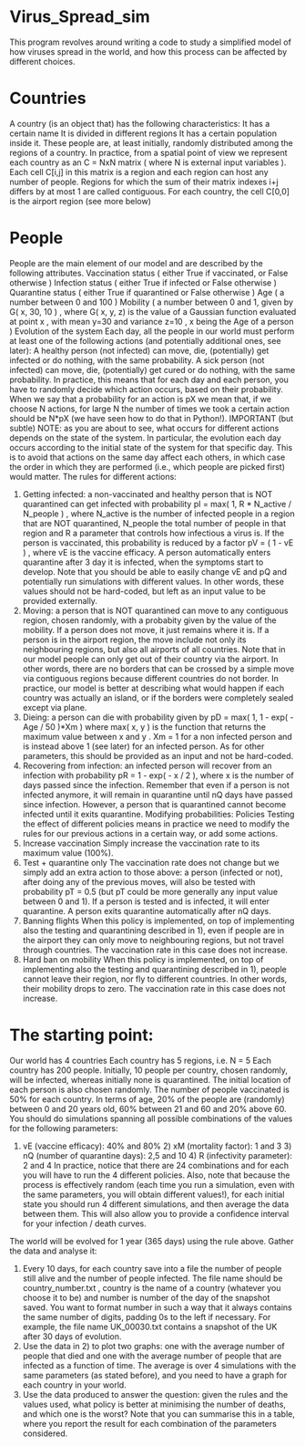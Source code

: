 # Virus_Spread_sim
This program revolves around writing a code to study a simplified model of how viruses spread in the world, and how this process can be affected by different choices. 

# Countries
A country (is an object that) has the following characteristics:
It has a certain name
It is divided in different regions
It has a certain population inside it. These people are, at least initially, randomly distributed among the
regions of a country.
In practice, from a spatial point of view we represent each country as an C = NxN matrix ( where N is external
input variables ). Each cell C[i,j] in this matrix is a region and each region can host any number of people.
Regions for which the sum of their matrix indexes i+j differs by at most 1 are called contiguous.
For each country, the cell C[0,0] is the airport region (see more below)
# People
People are the main element of our model and are described by the following attributes.
Vaccination status ( either True if vaccinated, or False otherwise )
Infection status ( either True if infected or False otherwise )
Quarantine status ( either True if quarantined or False otherwise )
Age ( a number between 0 and 100 )
Mobility ( a number between 0 and 1, given by G( x, 30, 10 ) , where G( x, y, z) is the value of
a Gaussian function evaluated at point x , with mean y=30 and variance z=10 , x being the Age of a
person )
Evolution of the system
Each day, all the people in our world must perform at least one of the following actions (and potentially
additional ones, see later):
A healthy person (not infected) can move, die, (potentially) get infected or do nothing, with the same
probability.
A sick person (not infected) can move, die, (potentially) get cured or do nothing, with the same probability.
In practice, this means that for each day and each person, you have to randomly decide which action
occurs, based on their probability. When we say that a probability for an action is pX we mean that, if we
choose N actions, for large N the number of times we took a certain action should be N*pX (we have seen
how to do that in Python!).
IMPORTANT (but subtle) NOTE: as you are about to see, what occurs for different actions depends on the
state of the system. In particular, the evolution each day occurs according to the initial state of the system for
that specific day. This is to avoid that actions on the same day affect each others, in which case the order in
which they are performed (i.e., which people are picked first) would matter.
The rules for different actions:
1) Getting infected: a non-vaccinated and healthy person that is NOT quarantined can get infected with
probability pI = max( 1, R * N_active / N_people ) , where N_active is the number of infected
people in a region that are NOT quarantined, N_people the total number of people in that region and R a
parameter that controls how infectious a virus is.
If the person is vaccinated, this probability is reduced by a factor pV = ( 1 - vE ) , where vE is the
vaccine efficacy. A person automatically enters quarantine after 3 day it is infected, when the symptoms start
to develop. Note that you should be able to easily change vE and pQ and potentially run simulations with
different values. In other words, these values should not be hard-coded, but left as an input value to be
provided externally.
2) Moving: a person that is NOT quarantined can move to any contiguous region, chosen randomly, with a
probabity given by the value of the mobility. If a person does not move, it just remains where it is. If a person is
in the airport region, the move include not only its neighbouring regions, but also all airports of all countries.
Note that in our model people can only get out of their country via the airport. In other words, there are no
borders that can be crossed by a simple move via contiguous regions because different countries do not
border. In practice, our model is better at describing what would happen if each country was actually an island,
or if the borders were completely sealed except via plane.
3) Dieing: a person can die with probability given by pD = max( 1, 1 - exp( -Age / 50 )*Xm )
where max( x, y ) is the function that returns the maximum value between x and y . Xm = 1 for a non
infected person and is instead above 1 (see later) for an infected person. As for other parameters, this should
be provided as an input and not be hard-coded.
4) Recovering from infection: an infected person will recover from an infection with probability pR = 1 - exp( -
x / 2 ), where x is the number of days passed since the infection. Remember that even if a person is not
infected anymore, it will remain in quarantine until nQ days have passed since infection. However, a person
that is quarantined cannot become infected until it exits quarantine.
Modifying probabilities: Policies
Testing the effect of different policies means in practice we need to modify the rules for our previous actions in
a certain way, or add some actions.
0) Increase vaccination
Simply increase the vaccination rate to its maximum value (100%).
1) Test + quarantine only
The vaccination rate does not change but we simply add an extra action to those above: a person (infected or
not), after doing any of the previous moves, will also be tested with probability pT = 0.5 (but pT could be
more generally any input value between 0 and 1). If a person is tested and is infected, it will enter quarantine. A
person exits quarantine automatically after nQ days.
2) Banning flights
When this policy is implemented, on top of implementing also the testing and quarantining described in 1),
even if people are in the airport they can only move to neighbouring regions, but not travel through countries.
The vaccination rate in this case does not increase.
3) Hard ban on mobility
When this policy is implemented, on top of implementing also the testing and quarantining described in 1),
people cannot leave their region, nor fly to different countries. In other words, their mobility drops to zero. The
vaccination rate in this case does not increase.

# The starting point: 
Our world has 4 countries
Each country has 5 regions, i.e. N = 5
Each country has 200 people. Initially, 10 people per country, chosen randomly, will be infected, whereas
initially none is quarantined. The initial location of each person is also chosen randomly.
The number of people vaccinated is 50% for each country.
In terms of age, 20% of the people are (randomly) between 0 and 20 years old, 60% between 21 and 60
and 20% above 60.
You should do simulations spanning all possible combinations of the values for the following parameters:
1) vE (vaccine efficacy): 40% and 80% 2) xM (mortality factor): 1 and 3 3) nQ (number of quarantine
days): 2,5 and 10 4) R (infectivity parameter): 2 and 4
In practice, notice that there are 24 combinations and for each you will have to run the 4 different policies. Also,
note that because the process is effectively random (each time you run a simulation, even with the same
parameters, you will obtain different values!), for each initial state you should run 4 different simulations,
and then average the data between them. This will also allow you to provide a confidence interval for your
infection / death curves.

The world will be evolved for 1 year (365 days) using the rule above. Gather the data and analyse it:
1) Every 10 days, for each country save into a file the number of people still alive and the number of
people infected. The file name should be country_number.txt , country is the name of a country
(whatever you choose it to be) and number is number of the day of the snapshot saved. You want to format
number in such a way that it always contains the same number of digits, padding 0s to the left if necessary.
For example, the file name UK_00030.txt contains a snapshot of the UK after 30 days of evolution.
2) Use the data in 2) to plot two graphs: one with the average number of people that died and one with the
average number of people that are infected as a function of time. The average is over 4 simulations with the
same parameters (as stated before), and you need to have a graph for each country in your world.
3) Use the data produced to answer the question: given the rules and the values used, what policy is better
at minimising the number of deaths, and which one is the worst? Note that you can summarise this in a
table, where you report the result for each combination of the parameters considered.
